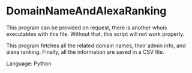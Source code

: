 DomainNameAndAlexaRanking
=========================

This program can be provided on request, there is another whois executables with this file. Without that, this script will not work properly.

This program fetches all the related domain names, their admin info, and alexa ranking. Finally, all the information are saved in a CSV file.

Language: Python
